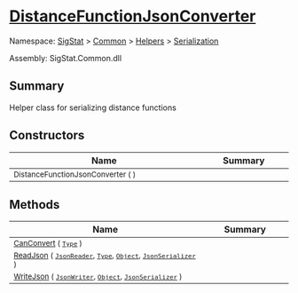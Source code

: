 # [DistanceFunctionJsonConverter](./DistanceFunctionJsonConverter.md)

Namespace: [SigStat]() > [Common](./../../README.md) > [Helpers](./../README.md) > [Serialization](./README.md)

Assembly: SigStat.Common.dll

## Summary
Helper class for serializing distance functions

## Constructors

| Name | Summary | 
| --- | --- | 
| <sub>DistanceFunctionJsonConverter (  )</sub><img width=200/>| <sub></sub><img width=200/>| <br>


## Methods

| Name | Summary | 
| --- | --- | 
| <sub>[CanConvert](./Methods/DistanceFunctionJsonConverter-100664042.md) ( [`Type`](https://docs.microsoft.com/en-us/dotnet/api/System.Type) )</sub><img width=200/>| <sub></sub><img width=200/>| <br>
| <sub>[ReadJson](./Methods/DistanceFunctionJsonConverter-100664043.md) ( [`JsonReader`](./DistanceFunctionJsonConverter.md), [`Type`](https://docs.microsoft.com/en-us/dotnet/api/System.Type), [`Object`](https://docs.microsoft.com/en-us/dotnet/api/System.Object), [`JsonSerializer`](./DistanceFunctionJsonConverter.md) )</sub><img width=200/>| <sub></sub><img width=200/>| <br>
| <sub>[WriteJson](./Methods/DistanceFunctionJsonConverter-100664044.md) ( [`JsonWriter`](./DistanceFunctionJsonConverter.md), [`Object`](https://docs.microsoft.com/en-us/dotnet/api/System.Object), [`JsonSerializer`](./DistanceFunctionJsonConverter.md) )</sub><img width=200/>| <sub></sub><img width=200/>| <br>


